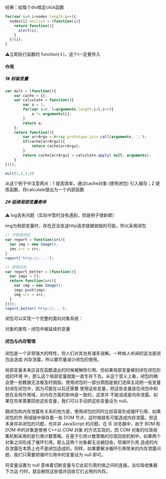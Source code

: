 经典：给每个div绑定click函数

```js
for(var i=0;i<nodes.length;i++){
  nodes[i].onclick = (function(i){
    return function(){
      alert(i);
    }
  })(i);
}
```

⚠️立即执行函数的 function( **i** )，这个i一定要传入



#### 作用

##### 1# 封装变量

```js
var mult = (function(){
    var cache = {};
    var calculate = function(){
        var a = 1;
        for(var i=0, l=arguments.length;i<l;i++){
            a *= arguments[i];
        }
        return a;
    };
    return function(){
        var arrArgu = Array.prototype.join.call(arguments, ',');
        if(cache[arrArgu]){
            return cache[arrArgu];
        }
        return cache[arrArgu] = calculate.apply( null, arguments);
    }
})();

mult(1,2,3,4)
```

从这个例子中注意两点：1 提高效率，通过cache对象 (使用闭包) 引入缓存；2 提炼函数，将calculate提出为一个内部函数



##### 2# 延续局部变量寿命

⚠️ log丢失问题（实际中暂时没有遇到，但是例子很新颖）

img为局部变量时，存在还没发送http请求就被销毁的可能，所以采用闭包

```js
// 不使用闭包
var report = function(src){
  var img = new Image();
  ims.src = src;
}
report('http://....');

// 使用闭包
var report_better = (function(){
  var imgs = [];
  return function(src){
    var img = new Image();
    imgs.push(img);
    img.src = src;
  }
})();
report_better('http://...');
```



闭包可以实现一个完整的面向对象系统：

对象的属性 - 闭包中被延续的变量



#### 闭包与内存管理

闭包是一个非常强大的特性，但人们对其也有诸多误解。一种耸人听闻的说法是闭包会造成 内存泄露，所以要尽量减少闭包的使用。 

局部变量本来应该在函数退出的时候被解除引用，但如果局部变量被封闭在闭包形成的环境 中，那么这个局部变量就能一直生存下去。从这个意义上看，闭包的确会使一些数据无法被及时销毁。使用闭包的一部分原因是我们选择主动把一些变量封闭在闭包中，因为可能在以后还需要 使用这些变量，把这些变量放在闭包中和放在全局作用域，对内存方面的影响是一致的，这里并 不能说成是内存泄露。如果在将来需要回收这些变量，我们可以手动把这些变量设为 null。 

跟闭包和内存泄露有关系的地方是，使用闭包的同时比较容易形成循环引用，如果闭包的作 用域链中保存着一些 DOM 节点，这时候就有可能造成内存泄露。但这本身并非闭包的问题，也并非 JavaScript 的问题。在 IE 浏览器中，由于 BOM 和 DOM 中的对象是使用 C++以 COM 对象 的方式实现的，而 COM 对象的垃圾收集机制采用的是引用计数策略。在基于引用计数策略的垃圾回收机制中，如果两个对象之间形成了循环引用，那么这两个对象都无法被回收，但循环引用 造成的内存泄露在本质上也不是闭包造成的。同样，如果要解决循环引用带来的内存泄露问题，我们只需要把循环引用中的变量设为 null 即可。

将变量设置为 null 意味着切断变量与它此前引用的值之间的连接。当垃圾收集器下次运 行时，就会删除这些值并回收它们占用的内存。













